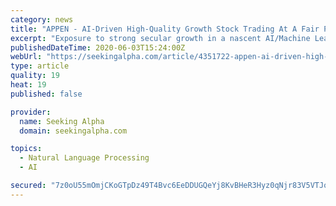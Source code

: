 ```yaml
---
category: news
title: "APPEN - AI-Driven High-Quality Growth Stock Trading At A Fair Price"
excerpt: "Exposure to strong secular growth in a nascent AI/Machine Learning industry. Track record of growth and highly cash generative business model. No material impac"
publishedDateTime: 2020-06-03T15:24:00Z
webUrl: "https://seekingalpha.com/article/4351722-appen-ai-driven-high-quality-growth-stock-trading-fair-price"
type: article
quality: 19
heat: 19
published: false

provider:
  name: Seeking Alpha
  domain: seekingalpha.com

topics:
  - Natural Language Processing
  - AI

secured: "7z0oU55mOmjCKoGTpDz49T4Bvc6EeDDUGQeYj8KvBHeR3Hyz0qNjr83V5VTJohtYAeuqVChEPey8lW7qnXQu/56vA2QPi1C/R42REvWfsoEOzZMsEP8DW6NzMbzQne1ZlCpSB2dnLf8IJU5nAlxPuq79z14jWNCOtDIe8sPbZehY8MGjSCCJmqKv2r8iESPyuXpR7/E7c7/l/wyiXExVivv9A83g+i/4+WJMBW9eC0kzP1eRUUn1cVwssvSgzv057D/ZFLWpeWCOBkBuaaWt4UHjcJW9sINGYBwWB5vS9MlcO1azJ/XSaWmqiGdDm/MQVmKOy025HmbxPTt3NUepg357accRIlVSs9ulj0qSQ6RcIy1ZQhKgqUPvudgbMkatJCCshuRNFOakSm6ECwhiK5r/bSMe7Rns8HwdR4GZ+EZQRosNV2GVmNPSrud1urThnDwQZ5xbGkbbIV0l4prfqmUAtUKwawBj49kCX7IC5mY=;yENDkFHRVEyfDWXyKN51jw=="
---
```


